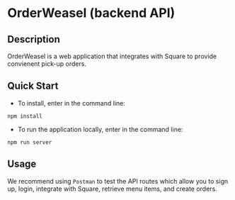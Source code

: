 # OrderWeasel (backend API)

## Description

OrderWeasel is a web application that integrates with Square to provide convienent pick-up orders.

## Quick Start

* To install, enter in the command line:

```
npm install
```

* To run the application locally, enter in the command line:

```
npm run server
```

## Usage
We recommend using `Postman` to test the API routes which allow you to sign up, login, integrate with Square, retrieve menu items, and create orders.
